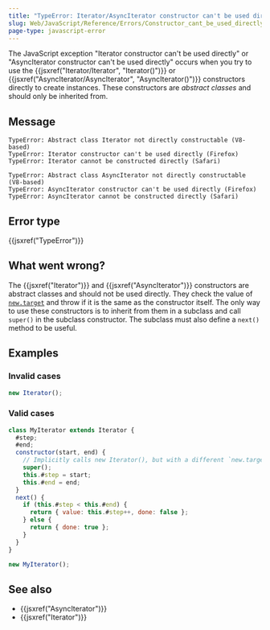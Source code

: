```yaml
---
title: "TypeError: Iterator/AsyncIterator constructor can't be used directly"
slug: Web/JavaScript/Reference/Errors/Constructor_cant_be_used_directly
page-type: javascript-error
---
```




The JavaScript exception "Iterator constructor can't be used directly" or "AsyncIterator constructor can't be used directly" occurs when you try to use the {{jsxref("Iterator/Iterator", "Iterator()")}} or {{jsxref("AsyncIterator/AsyncIterator", "AsyncIterator()")}} constructors directly to create instances. These constructors are _abstract classes_ and should only be inherited from.

## Message

```plain
TypeError: Abstract class Iterator not directly constructable (V8-based)
TypeError: Iterator constructor can't be used directly (Firefox)
TypeError: Iterator cannot be constructed directly (Safari)

TypeError: Abstract class AsyncIterator not directly constructable (V8-based)
TypeError: AsyncIterator constructor can't be used directly (Firefox)
TypeError: AsyncIterator cannot be constructed directly (Safari)
```

## Error type

{{jsxref("TypeError")}}

## What went wrong?

The {{jsxref("Iterator")}} and {{jsxref("AsyncIterator")}} constructors are abstract classes and should not be used directly. They check the value of [`new.target`](/Web/JavaScript/Reference/Operators/new.target) and throw if it is the same as the constructor itself. The only way to use these constructors is to inherit from them in a subclass and call `super()` in the subclass constructor. The subclass must also define a `next()` method to be useful.

## Examples

### Invalid cases

```js example-bad
new Iterator();
```

### Valid cases

```js example-good
class MyIterator extends Iterator {
  #step;
  #end;
  constructor(start, end) {
    // Implicitly calls new Iterator(), but with a different `new.target`
    super();
    this.#step = start;
    this.#end = end;
  }
  next() {
    if (this.#step < this.#end) {
      return { value: this.#step++, done: false };
    } else {
      return { done: true };
    }
  }
}

new MyIterator();
```

## See also

- {{jsxref("AsyncIterator")}}
- {{jsxref("Iterator")}}
